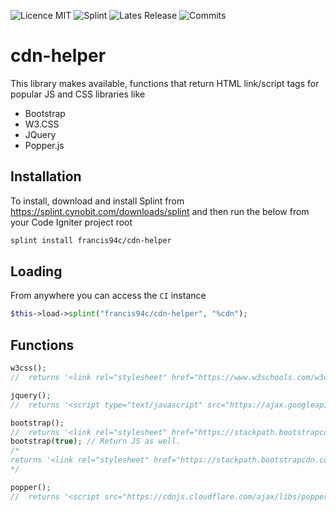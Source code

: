 ![Licence MIT](https://img.shields.io/github/license/francis94c/cdn-helper.svg) ![Splint](https://img.shields.io/badge/splint--ci-francis94c%2Fcdn--helper-orange.svg) ![Lates Release](https://img.shields.io/github/release/francis94c/cdn-helper.svg) ![Commits](https://img.shields.io/github/last-commit/francis94c/cdn-helper.svg)

# cdn-helper #

This library makes available, functions that return HTML link/script tags for popular JS and CSS libraries like

* Bootstrap
* W3.CSS
* JQuery
* Popper.js

## Installation ##
To install, download and install Splint from <https://splint.cynobit.com/downloads/splint> and then run the below from your Code Igniter project root

```bash
splint install francis94c/cdn-helper
```
## Loading ##

From anywhere you can access the ```CI``` instance

```php
$this->load->splint("francis94c/cdn-helper", "%cdn");
```

## Functions ##

```php
w3css();
//  returns '<link rel="stylesheet" href="https://www.w3schools.com/w3css/4/w3.css" />'
```
```php
jquery();
//  returns '<script type="text/javascript" src="https://ajax.googleapis.com/ajax/libs/jquery/3.3.1/jquery.min.js"></script>'
```
```php
bootstrap();
//  returns '<link rel="stylesheet" href="https://stackpath.bootstrapcdn.com/bootstrap/4.3.1/css/bootstrap.min.css" integrity=\"sha384-ggOyR0iXCbMQv3Xipma34MD+dH/1fQ784/j6cY/iJTQUOhcWr7x9JvoRxT2MZw1T" crossorigin="anonymous">'
bootstrap(true); // Return JS as well.
/*
returns '<link rel="stylesheet" href="https://stackpath.bootstrapcdn.com/bootstrap/4.3.1/css/bootstrap.min.css" integrity="sha384-ggOyR0iXCbMQv3Xipma34MD+dH/1fQ784/j6cY/iJTQUOhcWr7x9JvoRxT2MZw1T" crossorigin="anonymous"> <script src="https://stackpath.bootstrapcdn.com/bootstrap/4.3.1/js/bootstrap.min.js" integrity="sha384-JjSmVgyd0p3pXB1rRibZUAYoIIy6OrQ6VrjIEaFf/nJGzIxFDsf4x0xIM+B07jRM" crossorigin="anonymous"></script>
*/
```
```php
popper();
//  returns '<script src="https://cdnjs.cloudflare.com/ajax/libs/popper.js/1.14.7/umd/popper.min.js" integrity="sha384-UO2eT0CpHqdSJQ6hJty5KVphtPhzWj9WO1clHTMGa3JDZwrnQq4sF86dIHNDz0W1" crossorigin="anonymous"></script>'
```
